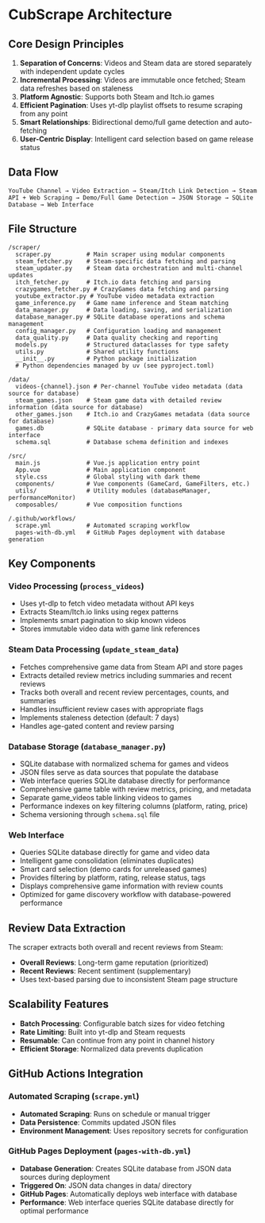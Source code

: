 # CubScrape Architecture

## Core Design Principles

1. **Separation of Concerns**: Videos and Steam data are stored separately with independent update cycles
2. **Incremental Processing**: Videos are immutable once fetched; Steam data refreshes based on staleness
3. **Platform Agnostic**: Supports both Steam and Itch.io games
4. **Efficient Pagination**: Uses yt-dlp playlist offsets to resume scraping from any point
5. **Smart Relationships**: Bidirectional demo/full game detection and auto-fetching
6. **User-Centric Display**: Intelligent card selection based on game release status

## Data Flow

```
YouTube Channel → Video Extraction → Steam/Itch Link Detection → Steam API + Web Scraping → Demo/Full Game Detection → JSON Storage → SQLite Database → Web Interface
```

## File Structure

```
/scraper/
  scraper.py          # Main scraper using modular components
  steam_fetcher.py    # Steam-specific data fetching and parsing
  steam_updater.py    # Steam data orchestration and multi-channel updates
  itch_fetcher.py     # Itch.io data fetching and parsing
  crazygames_fetcher.py # CrazyGames data fetching and parsing
  youtube_extractor.py # YouTube video metadata extraction
  game_inference.py   # Game name inference and Steam matching
  data_manager.py     # Data loading, saving, and serialization
  database_manager.py # SQLite database operations and schema management
  config_manager.py   # Configuration loading and management
  data_quality.py     # Data quality checking and reporting
  models.py           # Structured dataclasses for type safety
  utils.py            # Shared utility functions
  __init__.py         # Python package initialization
  # Python dependencies managed by uv (see pyproject.toml)
  
/data/
  videos-{channel}.json # Per-channel YouTube video metadata (data source for database)
  steam_games.json    # Steam game data with detailed review information (data source for database)
  other_games.json    # Itch.io and CrazyGames metadata (data source for database)
  games.db            # SQLite database - primary data source for web interface
  schema.sql          # Database schema definition and indexes
  
/src/
  main.js             # Vue.js application entry point
  App.vue             # Main application component
  style.css           # Global styling with dark theme
  components/         # Vue components (GameCard, GameFilters, etc.)
  utils/              # Utility modules (databaseManager, performanceMonitor)
  composables/        # Vue composition functions
  
/.github/workflows/
  scrape.yml          # Automated scraping workflow
  pages-with-db.yml   # GitHub Pages deployment with database generation
```

## Key Components

### Video Processing (`process_videos`)
- Uses yt-dlp to fetch video metadata without API keys
- Extracts Steam/Itch.io links using regex patterns
- Implements smart pagination to skip known videos
- Stores immutable video data with game link references

### Steam Data Processing (`update_steam_data`)
- Fetches comprehensive game data from Steam API and store pages
- Extracts detailed review metrics including summaries and recent reviews
- Tracks both overall and recent review percentages, counts, and summaries
- Handles insufficient review cases with appropriate flags
- Implements staleness detection (default: 7 days)
- Handles age-gated content and review parsing

### Database Storage (`database_manager.py`)
- SQLite database with normalized schema for games and videos
- JSON files serve as data sources that populate the database
- Web interface queries SQLite database directly for performance
- Comprehensive game table with review metrics, pricing, and metadata
- Separate game_videos table linking videos to games
- Performance indexes on key filtering columns (platform, rating, price)
- Schema versioning through `schema.sql` file

### Web Interface
- Queries SQLite database directly for game and video data
- Intelligent game consolidation (eliminates duplicates)
- Smart card selection (demo cards for unreleased games)
- Provides filtering by platform, rating, release status, tags
- Displays comprehensive game information with review counts
- Optimized for game discovery workflow with database-powered performance

## Review Data Extraction

The scraper extracts both overall and recent reviews from Steam:
- **Overall Reviews**: Long-term game reputation (prioritized)
- **Recent Reviews**: Recent sentiment (supplementary)
- Uses text-based parsing due to inconsistent Steam page structure

## Scalability Features

- **Batch Processing**: Configurable batch sizes for video fetching
- **Rate Limiting**: Built into yt-dlp and Steam requests
- **Resumable**: Can continue from any point in channel history
- **Efficient Storage**: Normalized data prevents duplication

## GitHub Actions Integration

### Automated Scraping (`scrape.yml`)
- **Automated Scraping**: Runs on schedule or manual trigger
- **Data Persistence**: Commits updated JSON files
- **Environment Management**: Uses repository secrets for configuration

### GitHub Pages Deployment (`pages-with-db.yml`)
- **Database Generation**: Creates SQLite database from JSON data sources during deployment
- **Triggered On**: JSON data changes in data/ directory
- **GitHub Pages**: Automatically deploys web interface with database
- **Performance**: Web interface queries SQLite database directly for optimal performance